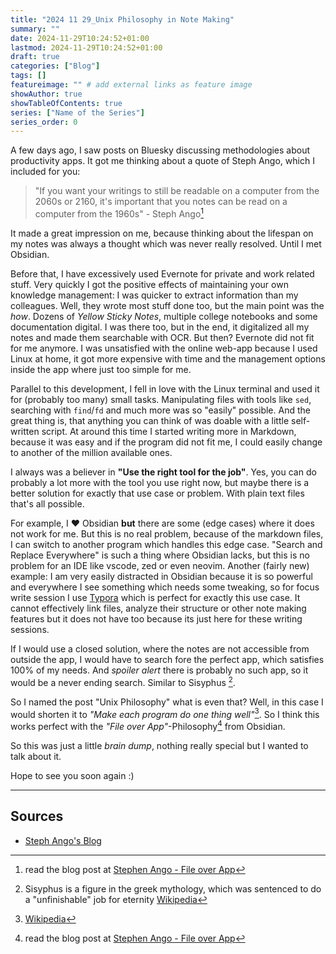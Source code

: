 ```yaml
---
title: "2024 11 29_Unix Philosophy in Note Making"
summary: ""
date: 2024-11-29T10:24:52+01:00
lastmod: 2024-11-29T10:24:52+01:00
draft: true
categories: ["Blog"]
tags: []
featureimage: "" # add external links as feature image
showAuthor: true
showTableOfContents: true
series: ["Name of the Series"]
series_order: 0
---
```


A few days ago, I saw posts on Bluesky discussing methodologies about productivity apps. It got me thinking about a quote of Steph Ango, which I included for you:

> "If you want your writings to still be readable on a computer from the 2060s or 2160, it's important that you notes can be read on a computer from the 1960s" - Steph Ango[^file-over-app]

It made a great impression on me, because thinking about the lifespan on my notes was always a thought which was never really resolved. Until I met Obsidian.

Before that, I have excessively used Evernote for private and work related stuff. Very quickly I got the positive effects of maintaining your own knowledge management: I was quicker to extract information than my colleagues. Well, they wrote most stuff done too, but the main point was the _how_. Dozens of _Yellow Sticky Notes_, multiple college notebooks and some documentation digital. I was there too, but in the end, it digitalized all my notes and made them searchable with OCR. But then? Evernote did not fit for me anymore. I was unsatisfied with the online web-app because I used Linux at home, it got more expensive with time and the management options inside the app where just too simple for me.

Parallel to this development, I fell in love with the Linux terminal and used it for (probably too many) small tasks. Manipulating files with tools like `sed`, searching with `find`/`fd` and much more was so "easily" possible. And the great thing is, that anything you can think of was doable with a little self-written script. At around this time I started writing more in Markdown, because it was easy and if the program did not fit me, I could easily change to another of the million available ones.

I always was a believer in **"Use the right tool for the job"**. Yes, you can do probably a lot more with the tool you use right now, but maybe there is a better solution for exactly that use case or problem. With plain text files that's all possible.

For example, I ♥️ Obsidian **but** there are some (edge cases) where it does not work for me. But this is no real problem, because of the markdown files, I can switch to another program which handles this edge case. "Search and Replace Everywhere" is such a thing where Obsidian lacks, but this is no problem for an IDE like vscode, zed or even neovim. Another (fairly new) example: I am very easily distracted in Obsidian because it is so powerful and everywhere I see something which needs some tweaking, so for focus write session I use [Typora](https://typora.io) which is perfect for exactly this use case. It cannot effectively link files, analyze their structure or other note making features but it does not have too because its just here for these writing sessions.

If I would use a closed solution, where the notes are not accessible from outside the app, I would have to search fore the perfect app, which satisfies 100% of my needs. And _spoiler alert_ there is probably no such app, so it would be a never ending search. Similar to Sisyphus [^sisyphus].

So I named the post "Unix Philosophy" what is even that? Well, in this case I would shorten it to _"Make each program do one thing well"_[^unix-phil]. So I think this works perfect with the _"File over App"_-Philosophy[^file-over-app] from Obsidian.

So this was just a little _brain dump_, nothing really special but I wanted to talk about it.

Hope to see you soon again :)

---

## Sources

-   [Steph Ango's Blog](https://stephango.com/)

[^file-over-app]: read the blog post at [Stephen Ango - File over App](https://stephango.com/file-over-app)
[^sisyphus]: Sisyphus is a figure in the greek mythology, which was sentenced to do a "unfinishable" job for eternity [Wikipedia](https://en.wikipedia.org/wiki/Sisyphus)
[^unix-phil]: [Wikipedia](https://en.wikipedia.org/wiki/Unix_philosophy)
